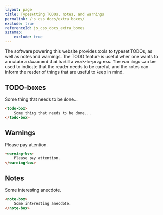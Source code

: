 ```yaml
---
layout: page
title: Typesetting TODOs, notes, and warnings
permalink: /js_css_docs/extra_boxes/
exclude: true
referenceId: js_css_docs_extra_boxes
sitemap:
    exclude: true
---
```


The software powering this website provides tools to typeset TODOs, as well as notes and warnings. The TODO feature is useful when one wants to annotate a document that is still a work-in-progress. The warnings can be used to indicate that the reader needs to be careful, and the notes can inform the reader of things that are useful to keep in mind.

## TODO-boxes

<todo-box>
    Some thing that needs to be done...
</todo-box>

```html
<todo-box>
    Some thing that needs to be done...
</todo-box>
```

## Warnings

<warning-box>
    Please pay attention.
</warning-box>

```html
<warning-box>
    Please pay attention.
</warning-box>
```

## Notes

<note-box>
    Some interesting anecdote.
</note-box>

```html
<note-box>
    Some interesting anecdote.
</note-box>
```




